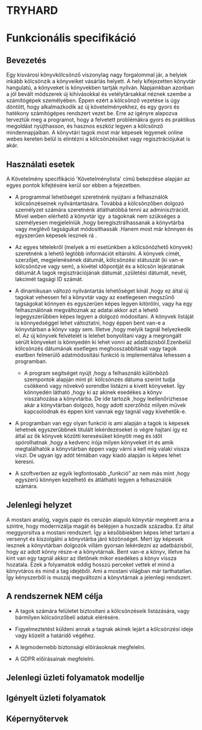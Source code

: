 # TRYHARD
# Funkcionális specifikáció



## Bevezetés

Egy kisvárosi könyvkölcsönző viszonylag nagy forgalommal jár, a helyiek
inkább kölcsönzik a könyveiket vásárlás helyett. A hely kifejezetten
könyvtár hangulatú, a könyveket is könyvekben tartják nyilván. Napjainkban
azonban a jól bevált módszerek új kihívásokkal és vetélytársakkal néznek
szembe a számítógépek személyében. Éppen ezért a kölcsönző vezetése is
úgy döntött, hogy alkalmazkodik az új követelményekhez, és egy gyors és
hatékony számítógépes rendszert vezet be. Erre az igényre alapozva
terveztük meg a programot, hogy a felvetett problémákra gyors és praktikus
megoldást nyújthasson, és hasznos eszköz legyen a kölcsönző mindennapjaiban.
A könyvtári tagok most már képesek legyenek online webes kereten belül is elintézni
a kölcsönzésüket vagy regisztrációjukat is akár.

## Használati esetek


A Követelmény specifikáció 'Követelménylista' című bekezdése alapján az
egyes pontok kifejtésére kerül sor ebben a fejezetben.



* A programmal lehetőséget szeretnénk nyújtani a felhasználók
   kölcsönzéseinek nyilvántartására. Továbbá a kölcsönzőben dolgozó
   személyzet számára szeretnénk átláthatóbbá tenni az adminisztrációt.
   Mivel weben elérhető a könyvtár így  a tagoknak nem szükséges a személyesen
    megjelelniük ,hogy beregisztrálhassanak a könyvtárba vagy meglévő tagságukat
     módosíthassák .Hanem most már könnyen és egyszerűen képesek lesznek rá .

* Az egyes tételekről (melyek a mi esetünkben a kölcsönözhető könyvek)
   szeretnénk a lehető legtöbb információt eltárolni. A könyvek címét,
   szerzőjet, megjelenésének dátumát, kölcsönzési státuszát (ki van-e
   kölcsönözve vagy sem), a kivétel időpontját és a kölcsön lejáratának
   dátumát.A tagok regisztrációjának dátumát ,születési dátumát, nevét, 
   lakcimét tagsági ID számát.
   
* A dinamikusan változó nyilvántartás lehetőséget kínál ,hogy ez által új 
     tagokat vehessen fel a könyvtár vagy az esetlegesen megszűnő tagságokat könnyen
     és egyszerűen képes legyen kitörölni, vagy ha egy felhasználónak megváltoznak
     az adatai akkor azt a lehető legegyszerűbben képes legyen a dolgozó módosítani.
     A könyvek listáját is könnyedséggel lehet változtatni, hogy éppen bent van-e a
     könyvtárban a könyv vagy sem. Illetve ,hogy melyik tagnál helyezkedik el. Az új
     könyvek felvételét is lelehet bonyolítani vagy a megrongált sérült könyveket
     is könnyedén ki lehet vonni az adatbázisból.Ezenbelül kölcsönzés dátumának esetleges
     meghosszabbítását vagy tagok esetben felmerülő adatmódosítási funkció is
     implementálva lehessen a programban.
  
  
  * A program segítséget nyújt ,hogy a felhasználó különböző szempontok alapján
     mint pl: kölcsönzés dátuma szerint tudja csökkenő vagy növekvő sorendbe 
     listázni a kivett könyveket. Így könnyedén látható ,hogy ki az akinek esedékes
     a könyv visszahozása a könyvtárba. De ide tartozik ,hogy leellenőrizhesse
     akár a könyvtárban dolgozó, hogy adott szerzőhöz milyen művek kapcsolódnak
     és éppen kint vannak egy tagnál vagy kivehetők-e. 
  
 * A programban van egy olyan funkció is ami alapján a tagok is képesek lehetnek 
  egyszerűbbnek titulált lekérdezéseket is végre hajtani így ez által az ők könyvek
  közötti keresésüket könyöti meg és időt spórolhatnak ,hogy a kedvenc írója milyen könyveket
  írt és amik megtalálhatók a könyvtárban éppen vagy várni a kell míg valaki vissza viszi.
  De ugyan így adót témában vagy kiadó alapján is képes lehet keresni. 
  
  * A szoftverben az egyik legfontosabb „funkció” az nem más mint ,hogy egyszerű 
     könnyen kezelhető és átlátható legyen a felhasználók számára.
## Jelenlegi helyzet

A mostani analóg, vagyis papír és ceruzán alapuló könyvtár megérett arra a szintre,
hogy modernizálja magát és belépjen a huszadik századba. Ez által meggyorsítva
a mostani rendszert. Így a későbbiekben képes lehet tartani a versenyt és kiszolgálni a 
könyvtárba járó közönséget. Mert így képesek lesznek a könyvtárban dolgozók villám
gyorsan lekérdezni az adatbázisból, hogy az adott könny része-e a könyvtárnak. Bent 
van-e a könyv, illetve ha kint van egy tagnál akkor az illetőnek mikor esedékes a könyv 
vissza hozatala. Ezek a folyamatok eddig hosszú perceket vettek el mind a könyvtáros
és mind a tag idejéből. Ami a mostani világban már tarthatatlan. Így kényszerből is
muszáj megváltozni a könyvtárnak a jelenlegi rendszert.

## A rendszernek NEM célja

 * A tagok számára felületet biztosítani a kölcsönzéseik listázására, vagy
    bármilyen kölcsönzőbeli adatuk elérésére.
    
 * Figyelmeztetést küldeni annak a tagnak akinek lejárt a kölcsönzési ideje vagy
   közelít a határidő végéhez.
   
 * A legmodernebb biztonsági előírásoknak megfelelni.
 
 * A GDPR előírásainak megfelelni.

## Jelenlegi üzleti folyamatok modellje

## Igényelt üzleti folyamatok

## Képernyőtervek